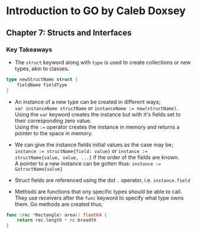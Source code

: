 # Introduction to GO by Caleb Doxsey

## Chapter 7: Structs and Interfaces

### Key Takeaways
- The `struct` keyword along with `type` is used to create collections or new types, akin to classes.
``` Go
type newStructName struct {
    fieldName fieldType
}
```

- An instance of a new type can be created in different ways;  
`var instanceName structName` or `instanceName := new(structName)`.  
Using the `var` keyword creates the instance but with it's fields set to their corresponding zero value.  
Using the `:=` operator creates the instance in memory and returns a pointer to the space in memory.

- We can give the instance fields initial values as the case may be;  
`instance := structName{field: value}` or `instance := structName{value, value, ...}` if the order of the fields are known.  
A pointer to a new instance can be gotten thus: `instance := &structName{value}`

- Struct fields are referenced using the dot `.` operator, i.e. `instance.field`

- Methods are functions that ony specific types should be able to call. They use receivers after the `func` keyword to specify what type owns them. Go methods are created thus;
```Go
func (rec *Rectangle) area() float64 {
    return rec.length * rc.breadth
}
```

